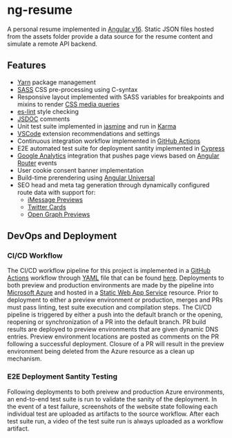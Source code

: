 # ng-resume

A personal resume implemented in [Angular v16](https://angular.io/). Static JSON files hosted from the assets folder provide a data source for the resume content and simulate a remote API backend.

## Features

* [Yarn](https://yarnpkg.com) package management
* [SASS](https://sass-lang.com) CSS pre-processing using C-syntax
* Responsive layout implemented with SASS variables for breakpoints and mixins to render [CSS media queries](https://developer.mozilla.org/en-US/docs/Web/CSS/Media_Queries/Using_media_queries)
* [es-lint](https://eslint.org) style checking
* [JSDOC](https://jsdoc.app) comments
* Unit test suite implemented in [jasmine](https://jasmine.github.io/) and run in [Karma](https://karma-runner.github.io/latest/index.html)
* [VSCode](https://code.visualstudio.com) extension recommendations and settings
* Continuous integration workflow implemented in [GitHub Actions](https://github.com/features/actions)
* E2E automated test suite for deployment santity implemented in [Cypress](https://docs.cypress.io/guides/overview/why-cypress)
* [Google Analytics](https://analytics.google.com/) integration that pushes page views based on [Angular Router](https://angular.io/api/router/Router) events
* User cookie consent banner implementation
* Build-time prerendering using [Angular Universal](https://github.com/angular/universal)
* SEO head and meta tag generation through dynamically configured route data with support for:
  * [iMessage Previews](https://developer.apple.com/library/archive/technotes/tn2444/_index.html)
  * [Twitter Cards](https://developer.twitter.com/en/docs/twitter-for-websites/cards/guides/getting-started)
  * [Open Graph Previews](https://ogp.me)

## DevOps and Deployment

### CI/CD Workflow

The CI/CD workflow pipeline for this project is implemented in a [GitHub Actions](https://github.com/features/actions) workflow through [YAML](https://yaml.org) file
that can be found [here](https://github.com/jpfulton/ng-resume/blob/main/.github/workflows/ci-and-cd.yml).
Deployments to both preview and production environments are made by the pipeline into
[Microsoft Azure](https://azure.microsoft.com/en-us/) and hosted in a
[Static Web App Service](https://azure.microsoft.com/en-us/products/app-service/static/) resource.
Prior to deployment to either a preview environment or production, merges and PRs must pass
linting, test suite execution and compilation steps. The CI/CD pipeline is triggered by either
a push into the default branch or the opening, reopening or synchronization of a PR into the default
branch. PR build results are deployed to preview environments that are given dynamic DNS entries. Preview environment
locations are posted as comments on the PR following a successful deployment. Closure of a PR will
result in the preview environment being deleted from the Azure resource as a clean up mechanism.

### E2E Deployment Santity Testing

Following deployments to both preivew and production Azure environments, an end-to-end test suite is run to validate the sanity of the deployment. In the event of a test failure, screenshots of the
website state following each individual test are uploaded as artifacts to the source workflow. After
each test suite run, a video of the test suite run is always uploaded as a workflow artifact.
